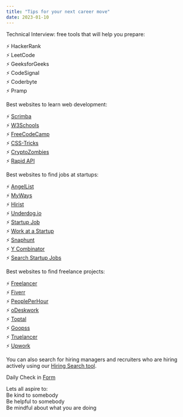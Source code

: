 ```yaml
---
title: "Tips for your next career move"
date: 2023-01-10
---  
```



Technical Interview: free tools that will help you prepare:  

⚡️ HackerRank  
⚡️ LeetCode  
⚡️ GeeksforGeeks  
⚡️ CodeSignal  
⚡️ Coderbyte  
⚡️ Pramp  

Best websites to learn web development:  

⚡️ [Scrimba](https://scrimba.com/)  
⚡️ [W3Schools](https://www.w3schools.com/)  
⚡️ [FreeCodeCamp](https://lnkd.in/gPts73uV)  
⚡️ [CSS-Tricks](https://css-tricks.com/)  
⚡️ [CryptoZombies](https://cryptozombies.io/)  
⚡️ [Rapid API](https://rapidapi.com/)  

Best websites to find jobs at startups:  

⚡️ [AngelList](https://angel.co/)  
⚡️ [MyWays](https://myways.ai/)  
⚡️ [Hirist](https://lnkd.in/gdwCdJdq)  
⚡️ [Underdog.io](https://underdog.io/)  
⚡️ [Startup Job](https://startup.jobs/)  
⚡️ [Work at a Startup](https://lnkd.in/gcR7XvF7)  
⚡️ [Snaphunt](https://snaphunt.com/)  
⚡️ [Y Combinator](https://lnkd.in/gEs43wnh)  
⚡️ [Search Startup Jobs](https://lnkd.in/ggeEqA2j)  

Best websites to find freelance projects: 

⚡️ [Freelancer](https://lnkd.in/gNSdzQj7)  
⚡️ [Fiverr](https://lnkd.in/g6xZwbjT)  
⚡️ [PeoplePerHour](https://lnkd.in/gHWppdzQ)  
⚡️ [oDeskwork](https://odeskwork.com/)  
⚡️ [Toptal](https://www.toptal.com/)  
⚡️ [Goopss](https://goopss.com/)  
⚡️ [Truelancer](https://lnkd.in/gVqXr2kd)  
⚡️ [Upwork](https://www.upwork.com/)  

You can also search for hiring managers and recruiters who are hiring actively using our [Hiring Search tool](https://lnkd.in/gieVjzju).

Daily Check in [Form](https://forms.gle/BRA4EH2sMoZdLPgE8)  

Lets all aspire to:  
Be kind to somebody  
Be helpful to somebody  
Be mindful about what you are doing

